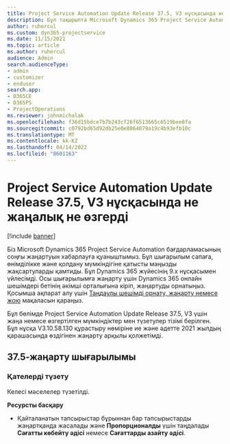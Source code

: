 ```yaml
---
title: Project Service Automation Update Release 37.5, V3 нұсқасында не жаңалық не өзгерді
description: Бұл тақырыпта Microsoft Dynamics 365 Project Service Automation 37.5, V3 жаңарту шығарылымындағы қолжетімді мүмкіндіктер мен түзетулердің тізімі берілген.
author: ruhercul
ms.custom: dyn365-projectservice
ms.date: 11/15/2021
ms.topic: article
ms.author: ruhercul
audience: Admin
search.audienceType:
- admin
- customizer
- enduser
search.app:
- D365CE
- D365PS
- ProjectOperations
ms.reviewer: johnmichalak
ms.openlocfilehash: f36d15bdce7b7b243cf26f6513665c6519bee8fa
ms.sourcegitcommit: c0792bd65d92db25e0e8864879a19c4b93efb10c
ms.translationtype: MT
ms.contentlocale: kk-KZ
ms.lasthandoff: 04/14/2022
ms.locfileid: "8601163"
---
```

# <a name="whats-new-or-changed-in-project-service-automation-update-release-375-v3"></a>Project Service Automation Update Release 37.5, V3 нұсқасында не жаңалық не өзгерді

[!include [banner](../includes/psa-now-project-operations.md)]

Біз Microsoft Dynamics 365 Project Service Automation бағдарламасының соңғы жаңартуын хабарлауға қуаныштымыз. Бұл шығарылым сапаға, өнімділікке және қолдану мүмкіндігіне қатысты маңызды жақсартуларды қамтиды. Бұл Dynamics 365 жүйесінің 9.x нұсқасымен үйлесімді. Осы шығарылымға жаңарту үшін Dynamics 365 онлайн шешімдері бетінің әкімші орталығына кіріп, жаңартуды орнатыңыз. Қосымша ақпарат алу үшін [Таңдаулы шешімді орнату, жаңарту немесе жою](/power-platform/admin/install-remove-preferred-solution) мақаласын қараңыз.

Бұл бөлімде Project Service Automation Update Release 37.5, V3 үшін жаңа немесе өзгертілген мүмкіндіктер мен түзетулер тізімі берілген. Бұл нұсқа V3.10.58.130 құрастыру нөміріне ие және әдетте 2021 жылдың қарашасында өздігінен жаңарту арқылы қолжетімді.

## <a name="update-release-375"></a>37.5-жаңарту шығарылымы

### <a name="bug-fixes"></a>Қателерді түзету

Келесі мәселелер түзетілді.

**Ресурсты басқару**
- Қайталанатын тапсырыстар бұрыннан бар тапсырыстарды жаңартқанда жасалады және **Пропорционалды** үшін таңдалады **Сағатты көбейту әдісі** немесе **Сағаттарды азайту әдісі**.
